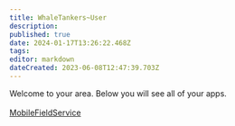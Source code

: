 ```yaml
---
title: WhaleTankers~User
description: 
published: true
date: 2024-01-17T13:26:22.468Z
tags: 
editor: markdown
dateCreated: 2023-06-08T12:47:39.703Z
---
```


Welcome to your area. Below you will see all of your apps.<br><br>[MobileFieldService](/Apps/MobileFieldService)<br>